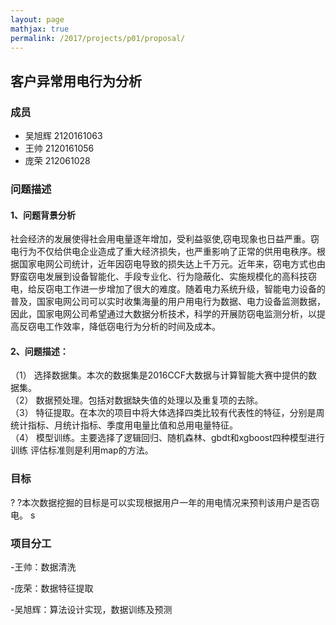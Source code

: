 ```yaml
---
layout: page
mathjax: true
permalink: /2017/projects/p01/proposal/
---
```


## 客户异常用电行为分析

### 成员

- 吴旭辉 2120161063
- 王帅 2120161056
- 庞荣 212061028


### 问题描述

#### 1、问题背景分析

  社会经济的发展使得社会用电量逐年增加，受利益驱使,窃电现象也日益严重。窃电行为不仅给供电企业造成了重大经济损失，也严重影响了正常的供用电秩序。根据国家电网公司统计，近年因窃电导致的损失达上千万元。近年来，窃电方式也由野蛮窃电发展到设备智能化、手段专业化、行为隐蔽化、实施规模化的高科技窃电，给反窃电工作进一步增加了很大的难度。随着电力系统升级，智能电力设备的普及，国家电网公司可以实时收集海量的用户用电行为数据、电力设备监测数据，因此，国家电网公司希望通过大数据分析技术，科学的开展防窃电监测分析，以提高反窃电工作效率，降低窃电行为分析的时间及成本。
  
#### 2、问题描述：

  （1） 选择数据集。本次的数据集是2016CCF大数据与计算智能大赛中提供的数据集。  
  （2） 数据预处理。包括对数据缺失值的处理以及重复项的去除。  
  （3） 特征提取。在本次的项目中将大体选择四类比较有代表性的特征，分别是周统计指标、月统计指标、季度用电量比值和总用电量特征。  
  （4） 模型训练。主要选择了逻辑回归、随机森林、gbdt和xgboost四种模型进行训练 评估标准则是利用map的方法。  


### 目标

 ? ?本次数据挖掘的目标是可以实现根据用户一年的用电情况来预判该用户是否窃电。
    s
### 项目分工

-王帅：数据清洗

-庞荣：数据特征提取

-吴旭辉：算法设计实现，数据训练及预测

